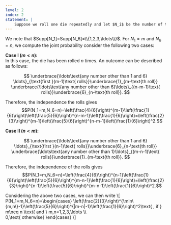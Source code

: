 ```yaml
---
level: 2
index: 2
statement: |
    Suppose we roll one die repeatedly and let $N_i$ be the number of the roll on which $i$ first appears. Find the joint distribution of $N_1$ and $N_6$.
---
```

We note that $Supp[N_1]=Supp[N_6]=\\{1,2,3,\ldots\\}$. For $N_1=m$ and $N_6=n$, we compute the joint probability consider the following two cases:

**Case I ($m<n$):**  
In this case, the die has been rolled $n$ times. An outcome can be described as follows:

$$
\underbrace{\ldots\text{any number other than 1 and 6} \ldots}_{\text{first }(m-1)\text{ rolls}}\underbrace{1}_{m-\text{th roll}} \underbrace{\ldots\text{any number other than 6}\ldots}_{(n-m-1)\text{ rolls}}\underbrace{6}_{n-\text{th roll}}.
$$

Therefore, the independence the rolls gives
$$P(N_1=m,N_6=n)=\left(\frac{4}{6}\right)^{m-1}\left(\frac{1}{6}\right)\left(\frac{5}{6}\right)^{n-m-1}\left(\frac{1}{6}\right)=\left(\frac{2}{3}\right)^{m-1}\left(\frac{5}{6}\right)^{n-m-1}\left(\frac{1}{6}\right)^2.$$

**Case II ($n<m$):**

$$
\underbrace{\ldots\text{any number other than 1 and 6} \ldots}_{\text{first }(n-1)\text{ rolls}}\underbrace{6}_{n-\text{th roll}} \underbrace{\ldots\text{any number other than 1}\ldots}_{(m-n-1)\text{ rolls}}\underbrace{1}_{m-\text{th roll}}.
$$

Therefore, the independence of the rolls gives
$$P(N_1=m,N_6=n)=\left(\frac{4}{6}\right)^{n-1}\left(\frac{1}{6}\right)\left(\frac{5}{6}\right)^{m-n-1}\left(\frac{1}{6}\right)=\left(\frac{2}{3}\right)^{n-1}\left(\frac{5}{6}\right)^{m-n-1}\left(\frac{1}{6}\right)^2.$$


Considering the above two cases, we can then write
\\[
P(N_1=m,N_6=n)=\begin{cases}
\left(\frac{2}{3}\right)^{\min\\{m,n\\}-1}\left(\frac{5}{6}\right)^{\|m-n\|-1}\left(\frac{1}{6}\right)^2\text{ , if } m\neq n \text{ and } m,n=1,2,3,\ldots \\\\\
0,\text{ otherwise}
\end{cases}
\\]